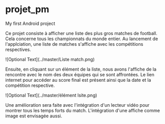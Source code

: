 # projet_pm
My first Android project

Ce projet consiste à afficher une liste des plus gros matches de football. Cela concerne tous les championnats du monde entier.
Au lancement de l'applciation, une liste de matches s'affiche avec les compétitions respectives.

![Optional Text](../master/Liste match.png)

Ensuite, en cliquant sur un élément de la liste, nous avons l'affiche de la rencontre avec le nom des deux équipes qui se sont affrontées.
Le lien internet pour accéder au score final est présent ainsi que la date et la compétition respective.

![Optional Text](../master/élément lsite.png)

Une amélioration sera faite avec l'intégration d'un lecteur vidéo pour montrer tous les temps forts du match.
L'intégration d'une affiche comme image est envisagée aussi.
